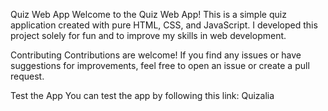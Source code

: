 Quiz Web App
Welcome to the Quiz Web App! This is a simple quiz application created with pure HTML, CSS, and JavaScript. I developed this project solely for fun and to improve my skills in web development.

Contributing
Contributions are welcome! If you find any issues or have suggestions for improvements, feel free to open an issue or create a pull request.

Test the App
You can test the app by following this link: Quizalia
